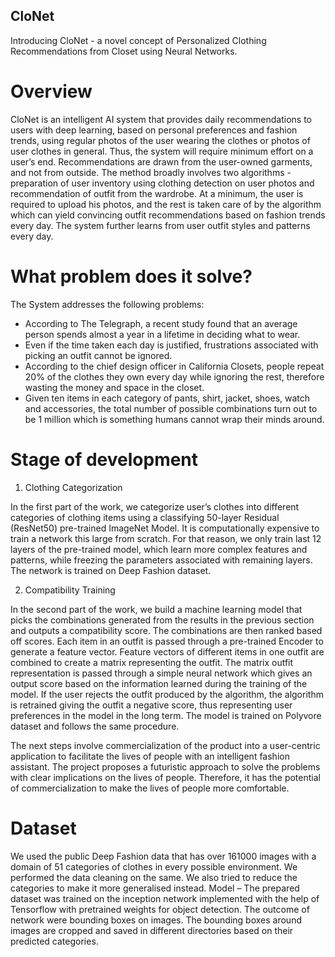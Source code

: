 ## CloNet
Introducing CloNet - a novel concept of Personalized Clothing Recommendations from Closet using Neural Networks. 

# Overview
CloNet is an intelligent AI system that provides daily recommendations to users with deep learning, based on personal preferences and fashion trends, using regular photos of the user wearing the clothes or photos of user clothes in general. Thus, the system will require minimum effort on a user’s end. Recommendations are drawn from the user-owned garments, and not from outside. The method broadly involves two algorithms - preparation of user inventory using clothing detection on user photos and recommendation of outfit from the wardrobe. At a minimum, the user is required to upload his photos, and the rest is taken care of by the algorithm which can yield convincing outfit recommendations based on fashion trends every day. The system further learns from user outfit styles and patterns every day.

# What problem does it solve?
The System addresses the following problems:
- According to The Telegraph, a recent study found that an average person spends almost a year in a lifetime in deciding what to wear.
- Even if the time taken each day is justified, frustrations associated with picking an outfit cannot be ignored.
- According to the chief design officer in California Closets, people repeat 20% of the clothes they own every day while ignoring the rest, therefore wasting the money and space in the closet.
- Given ten items in each category of pants, shirt, jacket, shoes, watch and accessories, the total number of possible combinations turn out to be 1 million which is something humans cannot wrap their minds around. 

# Stage of development
1)	Clothing Categorization

In the first part of the work, we categorize user’s clothes into different categories of clothing items using a classifying 50-layer Residual (ResNet50) pre-trained ImageNet Model. It is computationally expensive to train a network this large from scratch. For that reason, we only train last 12 layers of the pre-trained model, which learn more complex features and patterns, while freezing the parameters associated with remaining layers. The network is trained on Deep Fashion dataset.

2)	Compatibility Training

In the second part of the work, we build a machine learning model that picks the combinations generated from the results in the previous section and outputs a compatibility score. The combinations are then ranked based off scores. Each item in an outfit is passed through a pre-trained Encoder to generate a feature vector. Feature vectors of different items in one outfit are combined to create a matrix representing the outfit. The matrix outfit representation is passed through a simple neural network which gives an output score based on the information learned during the training of the model. If the user rejects the outfit produced by the algorithm, the algorithm is retrained giving the outfit a negative score, thus representing user preferences in the model in the long term. The model is trained on Polyvore dataset and follows the same procedure. 

The next steps involve commercialization of the product into a user-centric application to facilitate the lives of people with an intelligent fashion assistant. The project proposes a futuristic approach to solve the problems with clear implications on the lives of people. Therefore, it has the potential of commercialization to make the lives of people more comfortable.

# Dataset
We used the public Deep Fashion data that has over 161000 images with a domain of 51 categories of clothes in every possible environment. We performed the data cleaning on the same. We also tried to reduce the categories to make it more generalised instead. 
Model – 
The prepared dataset was trained on the inception network implemented with the help of Tensorflow with pretrained weights for object detection. The outcome of network were bounding boxes on images. The bounding boxes around images are cropped and saved in different directories based on their predicted categories.
